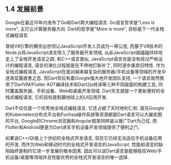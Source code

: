 ## 1.4 发展前景

Google在最近10年内发布了Go和Dart两大编程语言. Go语言哲学是"Less is more", 主打云计算服务器方向. Dart的哲学是"More is more", 目标是下一代全栈式编程语言.

曾经V8引擎的横空出世彻让JavaScript开发人员成为一等公民, 而基于V8技术的Node.js将JavaScript语言带入了服务器开发领域, 从此JavaScript就磕磕绊绊地走上了全栈开发语言之路. 和C++语言类似, JavaScript语言也是没有经过严格设计的编程语言, 语言的演化过程就是在不停地打新补丁, 同时逐步废弃旧特性. 作为全栈式编程语言, JavaScript在面对越来越复杂的服务器/手机设备等领域的开发中逐渐显露疲惫之态. 而Dart背后有着Google强大地开发团队支持, 一个语言居然携带了DartVM/Flutter AOT编译技术和Dart2js转译等三种不同层面的构建工具, 同时覆盖服务器、手机设备、Web和桌面开发领域. Dart天生就是一个更新更好的全栈式编程语言, 它的目标是制霸地球上的UI应用开发.

Dart不仅仅是一个优秀地全栈式编程语言, 它还占据了天时地利仁和. 首先Google的Kubernetes分布式平台和Fuchsia操作系统等资源都是Dart语言可以大展宏图的平台, Google的Chrome浏览器和Angular框架同样是以推广Dart为己任, 而Flutter和Android更是为Dart进军手机设备开发领域提供了便利之门.

如果说C++/Qt是上个世纪的全栈式开发语言, 现在它已经无法适应手机设备应用的开发. 而作为Web和移动时代的全栈式开发语言的JavaScript, 性能和语言的缺陷始终是制约它进一步发展的根本因素. 因此可以说Dart语言是能够胜任Web/手机设备/桌面等领域并且性能优秀的全栈式开发语言的唯一选择.

